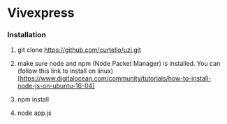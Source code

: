 # Vivexpress  

### Installation
1. git clone https://github.com/curtello/uzi.git

2. make sure node and npm (Node Packet Manager) is installed.    You can (follow this link to install on linux)[https://www.digitalocean.com/community/tutorials/how-to-install-node-js-on-ubuntu-16-04]
3. npm install
4. node app.js
